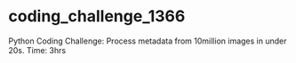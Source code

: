 # coding_challenge_1366
Python Coding Challenge: Process metadata from 10million images in under 20s. Time: 3hrs
